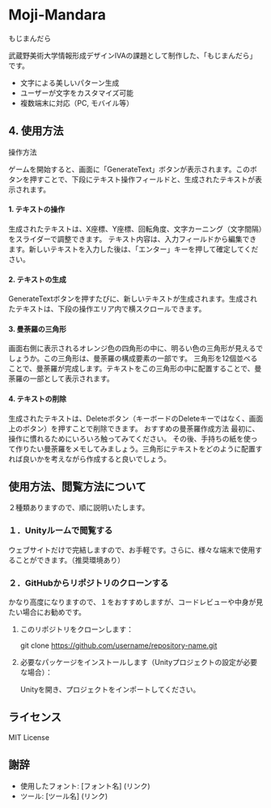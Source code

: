 # Moji-Mandara
もじまんだら


武蔵野美術大学情報形成デザインⅣAの課題として制作した、「もじまんだら」です。
- 文字による美しいパターン生成
- ユーザーが文字をカスタマイズ可能
- 複数端末に対応（PC, モバイル等）

## 4. **使用方法**

操作方法

ゲームを開始すると、画面に「GenerateText」ボタンが表示されます。このボタンを押すことで、下段にテキスト操作フィールドと、生成されたテキストが表示されます。

#### 1. テキストの操作
生成されたテキストは、X座標、Y座標、回転角度、文字カーニング（文字間隔）をスライダーで調整できます。
テキスト内容は、入力フィールドから編集できます。新しいテキストを入力した後は、「エンター」キーを押して確定してください。
#### 2. テキストの生成
GenerateTextボタンを押すたびに、新しいテキストが生成されます。生成されたテキストは、下段の操作エリア内で横スクロールできます。
#### 3. 曼荼羅の三角形
画面右側に表示されるオレンジ色の四角形の中に、明るい色の三角形が見えるでしょうか。この三角形は、曼荼羅の構成要素の一部です。
三角形を12個並べることで、曼荼羅が完成します。テキストをこの三角形の中に配置することで、曼荼羅の一部として表示されます。
#### 4. テキストの削除
生成されたテキストは、Deleteボタン（キーボードのDeleteキーではなく、画面上のボタン）を押すことで削除できます。
おすすめの曼荼羅作成方法
最初に、操作に慣れるためにいろいろ触ってみてください。
その後、手持ちの紙を使って作りたい曼荼羅をメモしてみましょう。三角形にテキストをどのように配置すれば良いかを考えながら作成すると良いでしょう。



## 使用方法、閲覧方法について
２種類ありますので、順に説明いたします。
### １．Unityルームで閲覧する
ウェブサイトだけで完結しますので、お手軽です。さらに、様々な端末で使用することができます。（推奨環境あり）

### ２．GitHubからリポジトリのクローンする
かなり高度になりますので、１をおすすめしますが、コードレビューや中身が見たい場合にお勧めです。

1. このリポジトリをクローンします：

    git clone https://github.com/username/repository-name.git
  
2. 必要なパッケージをインストールします（Unityプロジェクトの設定が必要な場合）：

    Unityを開き、プロジェクトをインポートしてください。


## ライセンス
MIT License
## 謝辞
- 使用したフォント: [フォント名] (リンク)
- ツール: [ツール名] (リンク)
